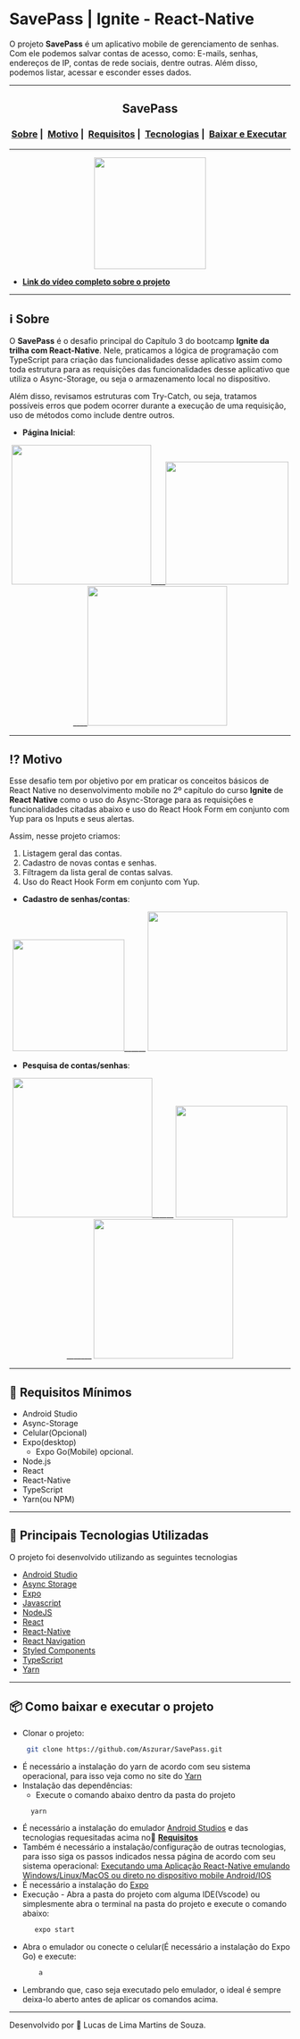 # SavePass | Ignite - React-Native

 O projeto **SavePass** é um aplicativo mobile de gerenciamento de senhas. Com ele podemos salvar contas de acesso, como:
 E-mails, senhas, endereços de IP, contas de rede sociais, dentre outras.
 Além disso, podemos listar, acessar e esconder esses dados. 

___

<h2 align="center">SavePass</h2>
<h3 align="center">
  <a href="#information_source-sobre">Sobre</a>&nbsp;|&nbsp;
  <a href="#interrobang-motivo">Motivo</a>&nbsp;|&nbsp;
  <a href="#seedling-requisitos-mínimos">Requisitos</a>&nbsp;|&nbsp;
  <a href="#rocket-tecnologias-utilizadas">Tecnologias</a>&nbsp;|&nbsp;
  <a href="#package-como-baixar-e-executar-o-projeto">Baixar e Executar</a>&nbsp;
</h3>

___

<div align="center" ><img src="" width="200">
</div>

- [**Link do vídeo completo sobre o projeto**]()
___

## :information_source: Sobre

O **SavePass** é o desafio principal do Capítulo 3 do bootcamp **Ignite da trilha com React-Native**. Nele, praticamos a lógica de programação com TypeScript para criação das funcionalidades desse aplicativo assim como toda estrutura para as requisições das funcionalidades desse aplicativo que utiliza o Async-Storage, ou seja o armazenamento local no dispositivo.

Além disso, revisamos estruturas com Try-Catch, ou seja, tratamos possíveis erros que podem ocorrer durante a execução de uma requisição, uso de métodos como include dentre outros.

* **Página Inicial**:
  
<div align="center" >
  <img src="https://i.imgur.com/OFTcGp4.jpg" width="250">____<img src="https://i.imgur.com/CgeTHvY.gif" width=220>____<img src="https://i.imgur.com/DzpFoQH.jpg" width="250">
</div>

___

## :interrobang: Motivo

Esse desafio tem por objetivo por em praticar os conceitos básicos de React Native no desenvolvimento mobile no 2º capítulo do curso **Ignite** de **React Native** como o uso do Async-Storage para as requisições e funcionalidades citadas abaixo e uso do React Hook Form em conjunto com Yup para os Inputs e seus alertas. 

Assim, nesse projeto criamos:

1. Listagem geral das contas.
2. Cadastro de novas contas e senhas.
3. Filtragem da lista geral de contas salvas.
4. Uso do React Hook Form em conjunto com Yup.

* **Cadastro de senhas/contas**:
  
<div align="center" >
  <img src="" width="200">______
  <img src="https://i.imgur.com/zqH5c4T.jpg" width=250>
</div>


* **Pesquisa de contas/senhas**:
  
<div align="center" >
  <img src="https://i.imgur.com/ClYsR45.jpg" width="250">______
  <img src="" width=200>_______
  <img src="https://i.imgur.com/1VqjWZM.jpg" width=250>
</div>

___

## :seedling: Requisitos Mínimos

- Android Studio
- Async-Storage
- Celular(Opcional)
- Expo(desktop) 
  - Expo Go(Mobile) opcional.
- Node.js 
- React
- React-Native
- TypeScript
- Yarn(ou NPM)

___

## :rocket: Principais Tecnologias Utilizadas 

O projeto foi desenvolvido utilizando as seguintes tecnologias
- [Android Studio](https://developer.android.com/studio)
- [Async Storage](https://react-native-async-storage.github.io/async-storage/docs/usage/)
- [Expo](https://expo.dev/)
- [Javascript](https://developer.mozilla.org/pt-BR/docs/Web/JavaScript)
- [NodeJS](https://nodejs.org/en/)
- [React](https://pt-br.reactjs.org/)
- [React-Native](https://reactnative.dev/)
- [React Navigation](https://reactnavigation.org/)
- [Styled Components](https://www.styled-components.com/)
- [TypeScript](https://www.typescriptlang.org/)
- [Yarn](https://classic.yarnpkg.com/blog/2017/05/12/introducing-yarn/)
___

## :package: Como baixar e executar o projeto

  - Clonar o projeto:
    ```bash
     git clone https://github.com/Aszurar/SavePass.git
    ```
  - É necessário a instalação do yarn de acordo com seu sistema operacional, para isso veja como no site do [Yarn](https://github.com/Aszurar/SavePass.git)
  - Instalação das dependências:
    - Execute o comando abaixo dentro da pasta do projeto 
    ```bash
      yarn
    ```
 - É necessário a instalação do emulador [Android Studios](https://developer.android.com/studio) e das tecnologias requesitadas acima no:seedling:   <a href="#seedling-requisitos-mínimos">**Requisitos**</a>
 - Também é necessário a instalação/configuração de outras tecnologias, para isso siga os passos indicados nessa página de acordo com seu sistema operacional: [Executando uma Aplicação React-Native emulando Windows/Linux/MacOS ou direto no dispositivo mobile Android/IOS](https://react-native.rocketseat.dev/android/linux)
 - É necessário a instalação do [Expo](https://expo.dev/)
 - Execução - Abra a pasta do projeto com alguma IDE(Vscode) ou simplesmente abra o terminal na pasta do projeto e execute o comando abaixo:
    ```bash
       expo start
    ``` 
- Abra o emulador ou conecte o celular(É necessário a instalação do Expo Go) e execute:
    ```bash
        a
    ```
- Lembrando que, caso seja executado pelo emulador, o ideal é sempre deixa-lo aberto antes de aplicar os comandos acima.
___
Desenvolvido por :star2: Lucas de Lima Martins de Souza.

